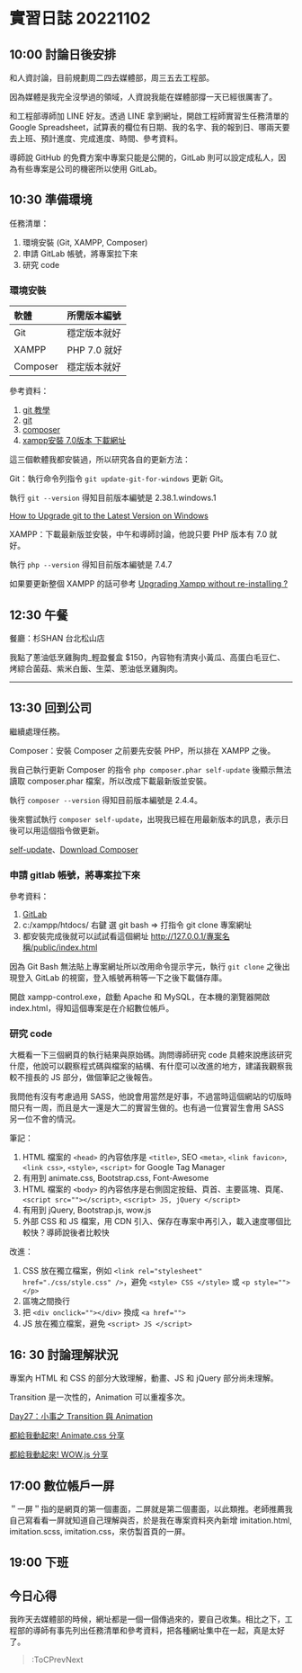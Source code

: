 # 實習日誌 20221102

## 10:00 討論日後安排

和人資討論，目前規劃周二四去媒體部，周三五去工程部。

因為媒體是我完全沒學過的領域，人資說我能在媒體部撐一天已經很厲害了。

和工程部導師加 LINE 好友。透過 LINE 拿到網址，開啟工程師實習生任務清單的 Google Spreadsheet，試算表的欄位有日期、我的名字、我的報到日、哪兩天要去上班、預計進度、完成進度、時間、參考資料。

導師說 GitHub 的免費方案中專案只能是公開的，GitLab 則可以設定成私人，因為有些專案是公司的機密所以使用 GitLab。

## 10:30 準備環境

任務清單：

1. 環境安裝 (Git, XAMPP, Composer)
2. 申請 GitLab 帳號，將專案拉下來
3. 研究 code

### 環境安裝

| 軟體 | 所需版本編號 |
| :- | :- |
| Git | 穩定版本就好 |
| XAMPP | PHP 7.0 就好 |
| Composer | 穩定版本就好 |

參考資料：

1. [git 教學](https://backlog.com/git-tutorial/tw/intro/intro2_1.html)
2. [git](https://git-scm.com/)
3. [composer](https://getcomposer.org/)
4. [xampp安裝 7.0版本 下載網址](https://sourceforge.net/projects/xampp/files/XAMPP%20Windows/7.0.32/xampp-win32-7.0.32-0-VC14.zip/download)

這三個軟體我都安裝過，所以研究各自的更新方法：

Git：執行命令列指令 `git update-git-for-windows` 更新 Git。

執行 `git --version` 得知目前版本編號是 2.38.1.windows.1

[How to Upgrade git to the Latest Version on Windows](https://linuxhint.com/upgrade-git-latest-version-windows/)

XAMPP：下載最新版並安裝，中午和導師討論，他說只要 PHP 版本有 7.0 就好。

執行 `php --version` 得知目前版本編號是 7.4.7

如果要更新整個 XAMPP 的話可參考
[Upgrading Xampp without re-installing ?](https://community.apachefriends.org/f/viewtopic.php?t=79269&p=268129)

## 12:30 午餐

餐廳：杉SHAN 台北松山店

我點了蔥油低烹雞胸肉_輕盈餐盒 $150，內容物有清爽小黃瓜、高蛋白毛豆仁、烤綜合菌菇、紫米白飯、生菜、蔥油低烹雞胸肉。

---

## 13:30 回到公司

繼續處理任務。

Composer：安裝 Composer 之前要先安裝 PHP，所以排在 XAMPP 之後。

我自己執行更新 Composer 的指令 `php composer.phar self-update` 後顯示無法讀取 composer.phar 檔案，所以改成下載最新版並安裝。

執行 `composer --version` 得知目前版本編號是 2.4.4。

後來嘗試執行 `composer self-update`，出現我已經在用最新版本的訊息，表示日後可以用這個指令做更新。

[self-update](https://getcomposer.org/doc/03-cli.md#self-update-selfupdate)、[Download Composer](https://getcomposer.org/download/)

### 申請 gitlab 帳號，將專案拉下來

參考資料：

1. [GitLab](https://about.gitlab.com)
2. c:/xampp/htdocs/ 右鍵 選 git bash => 打指令 git clone 專案網址
3. 都安裝完成後就可以試試看這個網址 http://127.0.0.1/專案名稱/public/index.html

因為 Git Bash 無法貼上專案網址所以改用命令提示字元，執行 `git clone` 之後出現登入 GitLab 的視窗，登入帳號再稍等一下之後下載儲存庫。

開啟 xampp-control.exe，啟動 Apache 和 MySQL，在本機的瀏覽器開啟 index.html，得知這個專案是在介紹數位帳戶。

### 研究 code

大概看一下三個網頁的執行結果與原始碼。詢問導師研究 code 具體來說應該研究什麼，他說可以觀察程式碼與檔案的結構、有什麼可以改進的地方，建議我觀察我較不擅長的 JS 部分，做個筆記之後報告。

我問他有沒有考慮過用 SASS，他說會用當然是好事，不過當時這個網站的切版時間只有一周，而且是大一還是大二的實習生做的。也有過一位實習生會用 SASS 另一位不會的情況。

筆記：

1. HTML 檔案的 `<head>` 的內容依序是 `<title>`, SEO `<meta>`, `<link favicon>`, `<link css>`, `<style>`, `<script>` for Google Tag Manager
2. 有用到 animate.css, Bootstrap.css, Font-Awesome
3. HTML 檔案的 `<body>` 的內容依序是右側固定按鈕、頁首、主要區塊、頁尾、`<script src=""></script>`, `<script> JS, jQuery </script>`
4. 有用到 jQuery, Bootstrap.js, wow.js
5. 外部 CSS 和 JS 檔案，用 CDN 引入、保存在專案中再引入，載入速度哪個比較快？導師說後者比較快

改進：

1. CSS 放在獨立檔案，例如 `<link rel="stylesheet" href="./css/style.css" />`，避免 `<style> CSS </style>` 或 `<p style=""></p>`
2. 區塊之間換行
3. 把 `<div onclick=""></div>` 換成 `<a href="">`
4. JS 放在獨立檔案，避免 `<script> JS </script>`

## 16: 30 討論理解狀況

專案內 HTML 和 CSS 的部分大致理解，動畫、JS 和 jQuery 部分尚未理解。

Transition 是一次性的，Animation 可以重複多次。

[Day27：小事之 Transition 與 Animation](https://ithelp.ithome.com.tw/articles/10197303)

[都給我動起來! Animate.css 分享](https://timchen0607.medium.com/%E9%83%BD%E7%B5%A6%E6%88%91%E5%8B%95%E8%B5%B7%E4%BE%86-animate-css-%E5%88%86%E4%BA%AB-1e6d0db03fe6)

[都給我動起來! WOW.js 分享](https://timchen0607.medium.com/%E9%83%BD%E7%B5%A6%E6%88%91%E5%8B%95%E8%B5%B7%E4%BE%86-wow-js-%E5%88%86%E4%BA%AB-19f18dd6674e)

## 17:00 數位帳戶一屏

＂一屏＂指的是網頁的第一個畫面，二屏就是第二個畫面，以此類推。老師推薦我自己寫看看一屏就知道自己理解與否，於是我在專案資料夾內新增 imitation.html, imitation.scss, imitation.css，來仿製首頁的一屏。

## 19:00 下班

## 今日心得

我昨天去媒體部的時候，網址都是一個一個傳過來的，要自己收集。相比之下，工程部的導師有事先列出任務清單和參考資料，把各種網址集中在一起，真是太好了。

> :ToCPrevNext